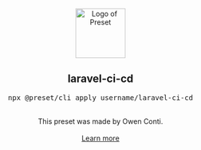 <p align="center">
  <br />
  <a href="https://preset.dev">
    <img width="100" src="https://raw.githubusercontent.com/preset/preset/main/.github/assets/logo.svg" alt="Logo of Preset">
  </a>
  <br />
</p>

<h2 align="center">laravel-ci-cd</h2>
<pre><div align="center">npx @preset/cli apply username/laravel-ci-cd</div></pre>

<br />

<div align="center">
  This preset was made by Owen Conti.
  <br />
  <br />
  <a href="https://preset.dev">Learn more</a>
</div>
